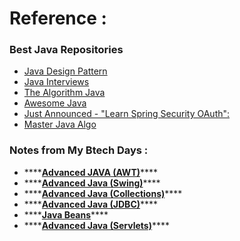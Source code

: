# Reference :

### Best Java Repositories 

* [Java Design Pattern](https://github.com/iluwatar/java-design-patterns)
* [Java Interviews](https://github.com/kdn251/interviews)
* [The Algorithm Java](https://github.com/TheAlgorithms/Java)
* [Awesome Java](https://github.com/akullpp/awesome-java)
* [Just Announced - "Learn Spring Security OAuth":](https://github.com/eugenp/tutorials)
* [Master Java Algo](https://github.com/careercup/CtCI-6th-Edition/tree/master/Java)

### Notes from My Btech Days  :  

* \*\*\*\*[**Advanced JAVA \(AWT\)**](https://telegra.ph/Advanced-JAVA-Notes-Mid-Term-II-04-16)\*\*\*\*
* \*\*\*\*[**Advanced Java \(Swing\)**](https://telegra.ph/Advanced-Java-Swing-04-17)\*\*\*\*
* \*\*\*\*[**Advanced Java \(Collections\)**](https://telegra.ph/Advanced-Java-Collections-04-17)\*\*\*\*
* \*\*\*\*[**Advanced Java \(JDBC\)**](https://telegra.ph/Advanced-Java-JDBC-04-17)\*\*\*\*
* \*\*\*\*[**Java Beans**](https://telegra.ph/Advanced-Java-Java-Beans-04-17)\*\*\*\*
* \*\*\*\*[**Advanced Java \(Servlets\)**](https://telegra.ph/Advanced-Java-Servlets-04-17)\*\*\*\*



